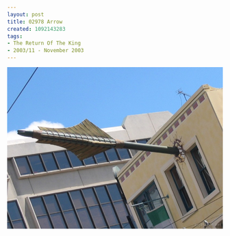 ```yaml
---
layout: post
title: 02978 Arrow
created: 1092143283
tags:
- The Return Of The King
- 2003/11 - November 2003
---
```


<img src="/image/images/129_2978-1059.jpg"/>

